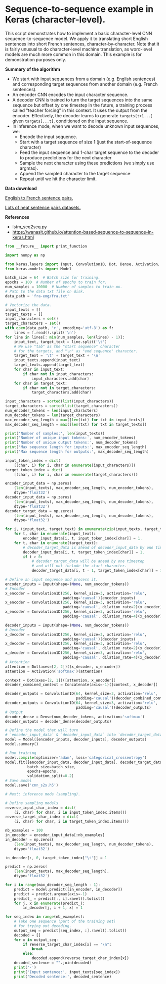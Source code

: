 # Sequence-to-sequence example in Keras (character-level).

This script demonstrates how to implement a basic character-level CNN
sequence-to-sequence model. We apply it to translating
short English sentences into short French sentences,
character-by-character. Note that it is fairly unusual to
do character-level machine translation, as word-level
models are much more common in this domain. This example
is for demonstration purposes only.

**Summary of the algorithm**

- We start with input sequences from a domain (e.g. English sentences)
    and corresponding target sequences from another domain
    (e.g. French sentences).
- An encoder CNN encodes the input character sequence.
- A decoder CNN is trained to turn the target sequences into
    the same sequence but offset by one timestep in the future,
    a training process called "teacher forcing" in this context.
    It uses the output from the encoder.
    Effectively, the decoder learns to generate `targets[t+1...]`
    given `targets[...t]`, conditioned on the input sequence.
- In inference mode, when we want to decode unknown input sequences, we:
    - Encode the input sequence.
    - Start with a target sequence of size 1
        (just the start-of-sequence character)
    - Feed the input sequence and 1-char target sequence
        to the decoder to produce predictions for the next character
    - Sample the next character using these predictions
        (we simply use argmax).
    - Append the sampled character to the target sequence
    - Repeat until we hit the character limit.

**Data download**

[English to French sentence pairs.
](http://www.manythings.org/anki/fra-eng.zip)

[Lots of neat sentence pairs datasets.
](http://www.manythings.org/anki/)

**References**

- lstm_seq2seq.py
- https://wanasit.github.io/attention-based-sequence-to-sequence-in-keras.html


```python
from __future__ import print_function

import numpy as np

from keras.layers import Input, Convolution1D, Dot, Dense, Activation, Concatenate
from keras.models import Model

batch_size = 64  # Batch size for training.
epochs = 100  # Number of epochs to train for.
num_samples = 10000  # Number of samples to train on.
# Path to the data txt file on disk.
data_path = 'fra-eng/fra.txt'

# Vectorize the data.
input_texts = []
target_texts = []
input_characters = set()
target_characters = set()
with open(data_path, 'r', encoding='utf-8') as f:
    lines = f.read().split('\n')
for line in lines[: min(num_samples, len(lines) - 1)]:
    input_text, target_text = line.split('\t')
    # We use "tab" as the "start sequence" character
    # for the targets, and "\n" as "end sequence" character.
    target_text = '\t' + target_text + '\n'
    input_texts.append(input_text)
    target_texts.append(target_text)
    for char in input_text:
        if char not in input_characters:
            input_characters.add(char)
    for char in target_text:
        if char not in target_characters:
            target_characters.add(char)

input_characters = sorted(list(input_characters))
target_characters = sorted(list(target_characters))
num_encoder_tokens = len(input_characters)
num_decoder_tokens = len(target_characters)
max_encoder_seq_length = max([len(txt) for txt in input_texts])
max_decoder_seq_length = max([len(txt) for txt in target_texts])

print('Number of samples:', len(input_texts))
print('Number of unique input tokens:', num_encoder_tokens)
print('Number of unique output tokens:', num_decoder_tokens)
print('Max sequence length for inputs:', max_encoder_seq_length)
print('Max sequence length for outputs:', max_decoder_seq_length)

input_token_index = dict(
    [(char, i) for i, char in enumerate(input_characters)])
target_token_index = dict(
    [(char, i) for i, char in enumerate(target_characters)])

encoder_input_data = np.zeros(
    (len(input_texts), max_encoder_seq_length, num_encoder_tokens),
    dtype='float32')
decoder_input_data = np.zeros(
    (len(input_texts), max_decoder_seq_length, num_decoder_tokens),
    dtype='float32')
decoder_target_data = np.zeros(
    (len(input_texts), max_decoder_seq_length, num_decoder_tokens),
    dtype='float32')

for i, (input_text, target_text) in enumerate(zip(input_texts, target_texts)):
    for t, char in enumerate(input_text):
        encoder_input_data[i, t, input_token_index[char]] = 1.
    for t, char in enumerate(target_text):
        # decoder_target_data is ahead of decoder_input_data by one timestep
        decoder_input_data[i, t, target_token_index[char]] = 1.
        if t > 0:
            # decoder_target_data will be ahead by one timestep
            # and will not include the start character.
            decoder_target_data[i, t - 1, target_token_index[char]] = 1.

# Define an input sequence and process it.
encoder_inputs = Input(shape=(None, num_encoder_tokens))
# Encoder
x_encoder = Convolution1D(256, kernel_size=3, activation='relu',
                          padding='causal')(encoder_inputs)
x_encoder = Convolution1D(256, kernel_size=3, activation='relu',
                          padding='causal', dilation_rate=2)(x_encoder)
x_encoder = Convolution1D(256, kernel_size=3, activation='relu',
                          padding='causal', dilation_rate=4)(x_encoder)

decoder_inputs = Input(shape=(None, num_decoder_tokens))
# Decoder
x_decoder = Convolution1D(256, kernel_size=3, activation='relu',
                          padding='causal')(decoder_inputs)
x_decoder = Convolution1D(256, kernel_size=3, activation='relu',
                          padding='causal', dilation_rate=2)(x_decoder)
x_decoder = Convolution1D(256, kernel_size=3, activation='relu',
                          padding='causal', dilation_rate=4)(x_decoder)
# Attention
attention = Dot(axes=[2, 2])([x_decoder, x_encoder])
attention = Activation('softmax')(attention)

context = Dot(axes=[2, 1])([attention, x_encoder])
decoder_combined_context = Concatenate(axis=-1)([context, x_decoder])

decoder_outputs = Convolution1D(64, kernel_size=3, activation='relu',
                                padding='causal')(decoder_combined_context)
decoder_outputs = Convolution1D(64, kernel_size=3, activation='relu',
                                padding='causal')(decoder_outputs)
# Output
decoder_dense = Dense(num_decoder_tokens, activation='softmax')
decoder_outputs = decoder_dense(decoder_outputs)

# Define the model that will turn
# `encoder_input_data` & `decoder_input_data` into `decoder_target_data`
model = Model([encoder_inputs, decoder_inputs], decoder_outputs)
model.summary()

# Run training
model.compile(optimizer='adam', loss='categorical_crossentropy')
model.fit([encoder_input_data, decoder_input_data], decoder_target_data,
          batch_size=batch_size,
          epochs=epochs,
          validation_split=0.2)
# Save model
model.save('cnn_s2s.h5')

# Next: inference mode (sampling).

# Define sampling models
reverse_input_char_index = dict(
    (i, char) for char, i in input_token_index.items())
reverse_target_char_index = dict(
    (i, char) for char, i in target_token_index.items())

nb_examples = 100
in_encoder = encoder_input_data[:nb_examples]
in_decoder = np.zeros(
    (len(input_texts), max_decoder_seq_length, num_decoder_tokens),
    dtype='float32')

in_decoder[:, 0, target_token_index["\t"]] = 1

predict = np.zeros(
    (len(input_texts), max_decoder_seq_length),
    dtype='float32')

for i in range(max_decoder_seq_length - 1):
    predict = model.predict([in_encoder, in_decoder])
    predict = predict.argmax(axis=-1)
    predict_ = predict[:, i].ravel().tolist()
    for j, x in enumerate(predict_):
        in_decoder[j, i + 1, x] = 1

for seq_index in range(nb_examples):
    # Take one sequence (part of the training set)
    # for trying out decoding.
    output_seq = predict[seq_index, :].ravel().tolist()
    decoded = []
    for x in output_seq:
        if reverse_target_char_index[x] == "\n":
            break
        else:
            decoded.append(reverse_target_char_index[x])
    decoded_sentence = "".join(decoded)
    print('-')
    print('Input sentence:', input_texts[seq_index])
    print('Decoded sentence:', decoded_sentence)
```